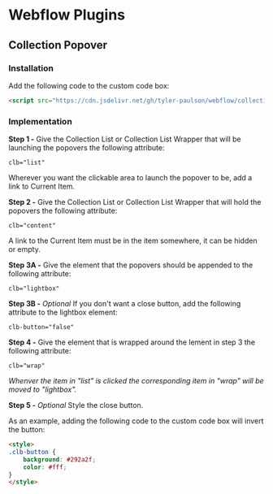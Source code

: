 # Webflow Plugins

## Collection Popover

### Installation

Add the following code to the </body> custom code box:

```html
<script src="https://cdn.jsdelivr.net/gh/tyler-paulson/webflow/collection-popover.js"></script>
```

### Implementation

**Step 1 -** Give the Collection List or Collection List Wrapper that will be launching the popovers the following attribute:

```
clb="list"
```

Wherever you want the clickable area to launch the popover to be, add a link to Current Item.

**Step 2 -** Give the Collection List or Collection List Wrapper that will hold the popovers the following attribute:

```
clb="content"
```

A link to the Current Item must be in the item somewhere, it can be hidden or empty.

**Step 3A -** Give the element that the popovers should be appended to the following attribute:

```
clb="lightbox"
```

**Step 3B -** *Optional* If you don't want a close button, add the following attribute to the lightbox element:

```
clb-button="false"
```

**Step 4 -** Give the element that is wrapped around the lement in step 3 the following attribute:

```
clb="wrap"
```

*Whenver the item in "list" is clicked the corresponding item in "wrap" will be moved to "lightbox".*

**Step 5 -** *Optional* Style the close button.

As an example, adding the following code to the <head> custom code box will invert the button:

```html
<style>
.clb-button {
    background: #292a2f;
    color: #fff;
}
</style>